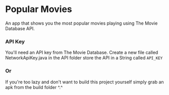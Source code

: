 # Popular Movies
An app that shows you the most popular movies playing using The Movie Database API.
### API Key
You'll need an API key from The Movie Database. Create a new file called NetworkApiKey.java in the API folder store the API in a String called <code>API_KEY</code>
### Or
If you're too lazy and don't want to build this project yourself simply grab an apk from the build folder ^.^
